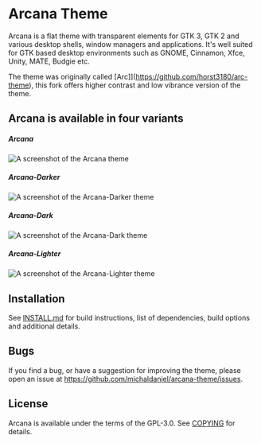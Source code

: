 # Arcana Theme

Arcana is a flat theme with transparent elements for GTK 3, GTK 2 and various desktop shells, window managers and applications. It's well suited for GTK based desktop environments such as GNOME, Cinnamon, Xfce, Unity, MATE, Budgie etc.

The theme was originally called [Arc]](https://github.com/horst3180/arc-theme), this fork offers higher contrast and low vibrance version of the theme.

## Arcana is available in four variants

##### Arcana

![A screenshot of the Arcana theme](https://user-images.githubusercontent.com/1345297/81695949-99217000-9463-11ea-9b42-9c991efff227.png)

##### Arcana-Darker

![A screenshot of the Arcana-Darker theme](https://user-images.githubusercontent.com/1345297/81695696-42b43180-9463-11ea-970e-63fcac54061e.png)

##### Arcana-Dark

![A screenshot of the Arcana-Dark theme](https://user-images.githubusercontent.com/1345297/81695698-434cc800-9463-11ea-8386-ce45eface949.png)

##### Arcana-Lighter

![A screenshot of the Arcana-Lighter theme](https://user-images.githubusercontent.com/1345297/81695693-41830480-9463-11ea-87ed-3b3b3fe58f55.png)

## Installation

See [INSTALL.md](https://github.com/michaldaniel/arcana-theme/blob/master/INSTALL.md) for build instructions, list of dependencies, build options and additional details.

## Bugs

If you find a bug, or have a suggestion for improving the theme, please open an issue at <https://github.com/michaldaniel/arcana-theme/issues>.

## License

Arcana is available under the terms of the GPL-3.0. See [COPYING](https://github.com/michaldaniel/arcana-theme/blob/master/COPYING) for details.

